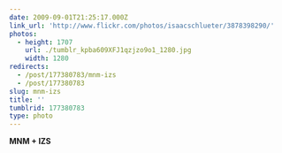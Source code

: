 ```yaml
---
date: 2009-09-01T21:25:17.000Z
link_url: 'http://www.flickr.com/photos/isaacschlueter/3878398290/'
photos:
  - height: 1707
    url: ./tumblr_kpba609XFJ1qzjzo9o1_1280.jpg
    width: 1280
redirects:
  - /post/177380783/mnm-izs
  - /post/177380783
slug: mnm-izs
title: ''
tumblrid: 177380783
type: photo
---
```

<p><b>MNM + IZS</b></p>

